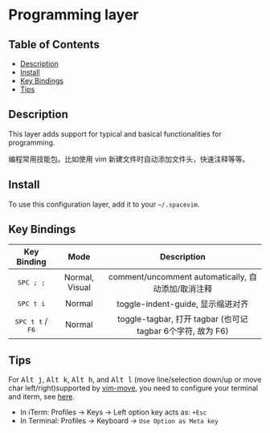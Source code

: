 # Programming layer

## Table of Contents

<!-- vim-markdown-toc GFM -->
* [Description](#description)
* [Install](#install)
* [Key Bindings](#key-bindings)
* [Tips](#tips)

<!-- vim-markdown-toc -->

## Description

This layer adds support for typical and basical functionalities for programming.

编程常用技能包。比如使用 vim 新建文件时自动添加文件头，快速注释等等。

## Install

To use this configuration layer, add it to your `~/.spacevim`.

## Key Bindings

Key Binding                        | Mode           | Description
:---:                              | :---:          | :---:
<kbd>SPC ; ;</kbd>                 | Normal, Visual | comment/uncomment automatically, 自动添加/取消注释
<kbd>SPC t i</kbd>                 | Normal         | toggle-indent-guide, 显示缩进对齐
<kbd>SPC t t</kbd> / <kbd>F6</kbd> | Normal         | toggle-tagbar, 打开 tagbar (也可记 tagbar 6个字符, 故为 F6)

## Tips

For <kbd>Alt j</kbd>, <kbd>Alt k</kbd>, <kbd>Alt h</kbd>, and <kbd>Alt l</kbd> (move line/selection down/up or move char left/right)supported by [vim-move](https://github.com/matze/vim-move), you need to configure your terminal and iterm, see [here](https://github.com/matze/vim-move/issues/15).

- In iTerm: Profiles -> Keys -> Left option key acts as: `+Esc`
- In Terminal: Profiles -> Keyboard -> `Use Option as Meta key`
